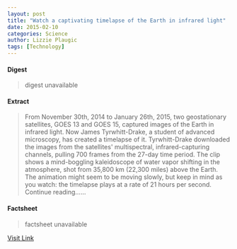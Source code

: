 ```yaml
---
layout: post
title: "Watch a captivating timelapse of the Earth in infrared light"
date: 2015-02-10
categories: Science
author: Lizzie Plaugic
tags: [Technology]
---
```



#### Digest
>digest unavailable

#### Extract
>From November 30th, 2014 to January 26th, 2015, two geostationary satellites, GOES 13 and GOES 15, captured images of the Earth in infrared light. Now James Tyrwhitt-Drake, a student of advanced microscopy, has created a timelapse of it. Tyrwhitt-Drake downloaded the images from the satellites' multispectral, infrared-capturing channels, pulling 700 frames from the 27-day time period. The clip shows a mind-boggling kaleidoscope of water vapor shifting in the atmosphere, shot from 35,800 km (22,300 miles) above the Earth. The animation might seem to be moving slowly, but keep in mind as you watch: the timelapse plays at a rate of 21 hours per second. Continue reading&hellip;...

#### Factsheet
>factsheet unavailable

[Visit Link](http://www.theverge.com/2015/1/30/7951541/timelapse-of-the-earth-infrared-light)


